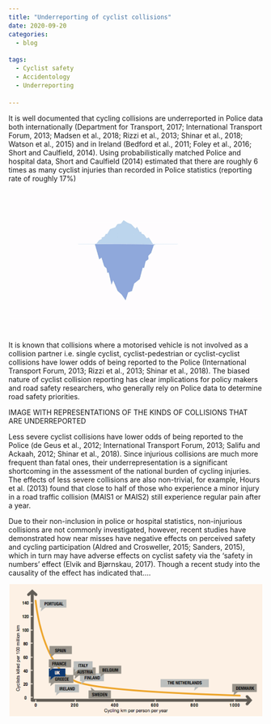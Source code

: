 ```yaml
---
title: "Underreporting of cyclist collisions"
date: 2020-09-20
categories:
  - blog

tags:
  - Cyclist safety
  - Accidentology
  - Underreporting

---
```



It is well documented that cycling collisions are underreported in Police data both internationally (Department for Transport, 2017; International Transport Forum, 2013; Madsen et al., 2018; Rizzi et al., 2013; Shinar et al., 2018; Watson et al., 2015) and in Ireland (Bedford et al., 2011; Foley et al., 2016; Short and Caulfield, 2014). Using probabilistically matched Police and hospital data, Short and Caulfield (2014) estimated that there are roughly 6 times as many cyclist injuries than recorded in Police statistics (reporting rate of roughly 17%)

<p align="center">
  <img src="/assets/images/underreporting.gif" width="500">
</p>

It is known that collisions where a motorised vehicle is not involved as a collision partner i.e. single cyclist, cyclist-pedestrian or cyclist-cyclist collisions have lower odds of being reported to the Police (International Transport Forum, 2013; Rizzi et al., 2013; Shinar et al., 2018). The biased nature of cyclist collision reporting has clear implications for policy makers and road safety researchers, who generally rely on Police data to determine road safety priorities.

IMAGE WITH REPRESENTATIONS OF THE KINDS OF COLLISIONS THAT ARE UNDERREPORTED

Less severe cyclist collisions have lower odds of being reported to the Police (de Geus et al., 2012; International Transport Forum, 2013; Salifu and Ackaah, 2012; Shinar et al., 2018). Since injurious collisions are much more frequent than fatal ones, their underrepresentation is a significant shortcoming in the assessment of the national burden of cycling injuries. The effects of less severe collisions are also non-trivial, for example, Hours et al. (2013) found that close to half of those who experience a minor injury in a road traffic collision (MAIS1 or MAIS2) still experience regular pain after a year. 

Due to their non-inclusion in police or hospital statistics, non-injurious collisions are not commonly investigated, however, recent studies have demonstrated how near misses have negative effects on perceived safety and cycling participation (Aldred and Crosweller, 2015; Sanders, 2015), which in turn may have adverse effects on cyclist safety via the ‘safety in numbers’ effect (Elvik and Bjørnskau, 2017). Though a recent study into the causality of the effect has indicated that…. 

<p align="center">
  <img src="/assets/images/safetyinnumbers.png" width="500">
</p>



